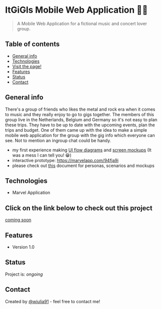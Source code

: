 # ItGiGls Mobile Web Application 🤘🏻
> A Mobile Web Application for a fictional music and concert lover group. 
 

## Table of contents
* [General info](#general-info)
* [Technologies](#technologies)
* [Visit the page!](#Click-on-the-link-below-to-check-out-this-project)
* [Features](#features)
* [Status](#status)
* [Contact](#contact)

## General info
There's a group of friends who likes the metal and rock era when it comes to music and they really enjoy to go to gigs together. The members of this group live in the Netherlands, Belgium and Germany so it's not easy to plan these trips. They have to be up to date with the upcoming events, plan the trips and budget. One of them came up with the idea to make a simple mobile web application for the group with the gig info which everyone can see. Not to mention an ingroup chat could be handy.

* my first experience making [UI flow diagrams](https://github.com/WiliTheSParrow/ItGiGls_MobileWebApp/tree/master/preparation/UI%20diagram) and [screen mockups](https://github.com/WiliTheSParrow/ItGiGls_MobileWebApp/tree/master/preparation/Screen%20mockup) (It was a mess I can tell you! 😁)
* interactive prototype: https://marvelapp.com/94fja9i
* please check out [this](https://github.com/WiliTheSParrow/ItGIGls_MobileWebApp/blob/master/preparation/deliverable.docx) document for personas, scenarios and mockups

## Technologies
* Marvel Application


## Click on the link below to check out this project
<a href="#">coming soon</a>

## Features
* Version 1.0

## Status
Project is: _ongoing_

## Contact
Created by [@wjulia91](https://www.linkedin.com/in/wjulia91/) - feel free to contact me!
